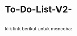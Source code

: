 # To-Do-List-V2-
<br>
klik link berikut untuk mencoba: <a href="https://malpin16.github.io/To-Do-List-V2-/">

